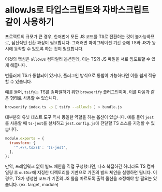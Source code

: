 # allowJs로 타입스크립트와 자바스크립트 같이 사용하기

프로젝트의 규모가 큰 경우, 한꺼번에 모든 JS 코드를 TS로 전환하는 것이 불가능하므로, 점진적인 전환 과정이 필요합니다.
그러러면 마이그레이션 기간 중에 TS와 JS가 동시에 동작할 수 있도록 하는 것이 필요합니다.

이것의 핵심은 `allowJs` 컴파일러 옵션인데, 이는 TS와 JS 파일을 서로 임포트할 수 있게 해줍니다.

번들러에 TS가 통합되어 있거나, 플러그인 방식으로 통합이 가능하다면 이를 쉽게 적용할 수 있습니다.

예를 들어, `tsify`는 TS를 컴파일하기 위한 `browserify` 플러그인이며, 이를 다음과 같은 형태로 사용할 수 있습니다.

```bash
browserify index.ts -p [ tsify --allowJs ] > bundle.js
```

대부분의 유닛 테스트 도구 역시 동일한 역할을 하는 옵션이 있습니다.
예를 들어 `jest`를 사용할 때 `ts-jest`를 설치하고 `jest.config.js`에 전달할 TS 소스를 지정할 수 있습니다.

```js
module.exports = {
  transform: {
    '^.+\\.tsx?$': 'ts-jest',
  },
};
```

만약, 프레임워크 없이 빌드 체인을 직접 구성했다면, 다소 복잡하긴 하더라도 TS 컴파일링 후 `outDir`에 지정한 디렉토리를 기반으로 기존의 빌드 체인을 실행하면 됩니다.
이 경우, TS가 생성한 코드가 기존의 JS 룰을 따르도록 출력 옵션을 조정해야 할 필요는 있습니다. (ex. target, module)
